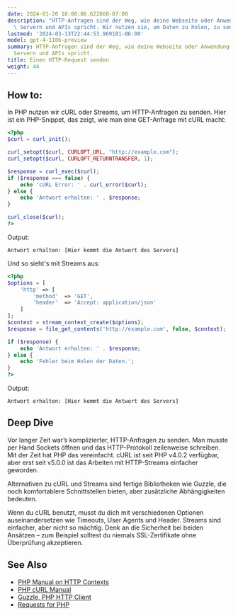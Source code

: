 ```yaml
---
date: 2024-01-20 18:00:06.622860-07:00
description: "HTTP-Anfragen sind der Weg, wie deine Webseite oder Anwendung mit anderen\
  \ Servern und APIs spricht. Wir nutzen sie, um Daten zu holen, zu senden oder\u2026"
lastmod: '2024-03-13T22:44:53.969181-06:00'
model: gpt-4-1106-preview
summary: HTTP-Anfragen sind der Weg, wie deine Webseite oder Anwendung mit anderen
  Servern und APIs spricht.
title: Einen HTTP-Request senden
weight: 44
---
```


## How to:
In PHP nutzen wir cURL oder Streams, um HTTP-Anfragen zu senden. Hier ist ein PHP-Snippet, das zeigt, wie man eine GET-Anfrage mit cURL macht:

```PHP
<?php
$curl = curl_init();

curl_setopt($curl, CURLOPT_URL, "http://example.com");
curl_setopt($curl, CURLOPT_RETURNTRANSFER, 1);

$response = curl_exec($curl);
if ($response === false) {
    echo 'cURL Error: ' . curl_error($curl);
} else {
    echo 'Antwort erhalten: ' . $response;
}

curl_close($curl);
?>
```

Output:
```
Antwort erhalten: [Hier kommt die Antwort des Servers]
```

Und so sieht's mit Streams aus:

```PHP
<?php
$options = [
    'http' => [
        'method'  => 'GET',
        'header'  => 'Accept: application/json'
    ]
];
$context = stream_context_create($options);
$response = file_get_contents('http://example.com', false, $context);

if ($response) {
    echo 'Antwort erhalten: ' . $response;
} else {
    echo 'Fehler beim Holen der Daten.';
}
?>
```

Output:
```
Antwort erhalten: [Hier kommt die Antwort des Servers]
```

## Deep Dive
Vor langer Zeit war’s komplizierter, HTTP-Anfragen zu senden. Man musste per Hand Sockets öffnen und das HTTP-Protokoll zeilenweise schreiben. Mit der Zeit hat PHP das vereinfacht. cURL ist seit PHP v4.0.2 verfügbar, aber erst seit v5.0.0 ist das Arbeiten mit HTTP-Streams einfacher geworden.

Alternativen zu cURL und Streams sind fertige Bibliotheken wie Guzzle, die noch komfortablere Schnittstellen bieten, aber zusätzliche Abhängigkeiten bedeuten.

Wenn du cURL benutzt, musst du dich mit verschiedenen Optionen auseinandersetzen wie Timeouts, User Agents und Header. Streams sind einfacher, aber nicht so mächtig. Denk an die Sicherheit bei beiden Ansätzen – zum Beispiel solltest du niemals SSL-Zertifikate ohne Überprüfung akzeptieren.

## See Also
- [PHP Manual on HTTP Contexts](https://www.php.net/manual/en/context.http.php)
- [PHP cURL Manual](https://www.php.net/manual/en/book.curl.php)
- [Guzzle, PHP HTTP Client](http://docs.guzzlephp.org/en/stable/)
- [Requests for PHP](https://requests.ryanmccue.info/)
